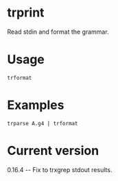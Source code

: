 # trprint

Read stdin and format the grammar.

# Usage

    trformat

# Examples

    trparse A.g4 | trformat

# Current version

0.16.4 -- Fix to trxgrep stdout results.
